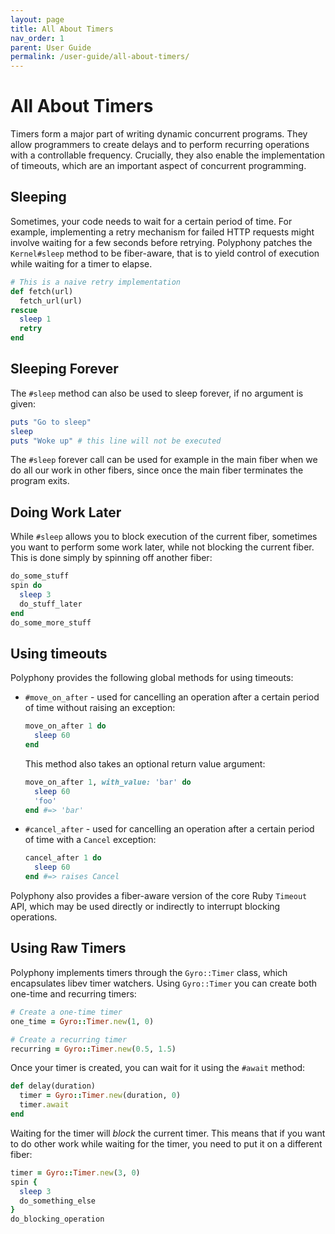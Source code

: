 ```yaml
---
layout: page
title: All About Timers
nav_order: 1
parent: User Guide
permalink: /user-guide/all-about-timers/
---
```

# All About Timers

Timers form a major part of writing dynamic concurrent programs. They allow
programmers to create delays and to perform recurring operations with a
controllable frequency. Crucially, they also enable the implementation of
timeouts, which are an important aspect of concurrent programming.

## Sleeping

Sometimes, your code needs to wait for a certain period of time. For example,
implementing a retry mechanism for failed HTTP requests might involve waiting
for a few seconds before retrying. Polyphony patches the `Kernel#sleep` method
to be fiber-aware, that is to yield control of execution while waiting for a
timer to elapse.

```ruby
# This is a naive retry implementation
def fetch(url)
  fetch_url(url)
rescue
  sleep 1
  retry
end
```

## Sleeping Forever

The `#sleep` method can also be used to sleep forever, if no argument is given:

```ruby
puts "Go to sleep"
sleep
puts "Woke up" # this line will not be executed
```

The `#sleep` forever call can be used for example in the main fiber when we do
all our work in other fibers, since once the main fiber terminates the program
exits.

## Doing Work Later 

While `#sleep` allows you to block execution of the current fiber, sometimes you
want to perform some work later, while not blocking the current fiber. This is done simply by spinning off another fiber:

```ruby
do_some_stuff
spin do
  sleep 3
  do_stuff_later
end
do_some_more_stuff
```

## Using timeouts

Polyphony provides the following global methods for using timeouts:

- `#move_on_after` - used for cancelling an operation after a certain period of time without raising an exception:

  ```ruby
  move_on_after 1 do
    sleep 60
  end
  ```

  This method also takes an optional return value argument:

  ```ruby
  move_on_after 1, with_value: 'bar' do
    sleep 60
    'foo'
  end #=> 'bar'
  ```

- `#cancel_after` - used for cancelling an operation after a certain period of time with a `Cancel` exception:

  ```ruby
  cancel_after 1 do
    sleep 60
  end #=> raises Cancel
  ```

Polyphony also provides a fiber-aware version of the core Ruby `Timeout` API, which may be used directly or indirectly to interrupt blocking operations.

## Using Raw Timers

Polyphony implements timers through the `Gyro::Timer` class, which encapsulates
libev timer watchers. Using `Gyro::Timer` you can create both one-time and
recurring timers:

```ruby
# Create a one-time timer
one_time = Gyro::Timer.new(1, 0)

# Create a recurring timer
recurring = Gyro::Timer.new(0.5, 1.5)
```

Once your timer is created, you can wait for it using the `#await` method:

```ruby
def delay(duration)
  timer = Gyro::Timer.new(duration, 0)
  timer.await
end
```

Waiting for the timer will *block* the current timer. This means that if you
want to do other work while waiting for the timer, you need to put it on a
different fiber:

```ruby
timer = Gyro::Timer.new(3, 0)
spin {
  sleep 3
  do_something_else
}
do_blocking_operation
```
